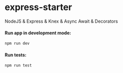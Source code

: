 # express-starter
NodeJS &amp;  Express &amp; Knex &amp; Async Await &amp; Decorators 

#### Run app in development mode:

```bash
npm run dev
```

#### Run tests:

```bash
npm run test
```
